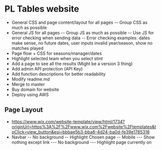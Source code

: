 # PL Tables website
- General CSS and page content/layout for all pages
  -- Group CSS as much as possible
- General JS for all pages
  -- Group JS as much as possible
  -- Use JS for error checking when sending data
  -- Error checking examples: dates make sense, no future dates, user inputs invalid year/season, show no matches played
- Page flow + CSS for seasons/manager/dates
- Highlight selected team when you select stint
- Add a page to see all the results (Might be a version 3 thing)
- Add admin API protection (API Key)
- Add function descriptions for better readability
- Modify readme.md
- Merge to master
- Buy domain for website
- Deploy using AWS


## Page Layout

- https://www.wix.com/website-template/view/html/1734?originUrl=https%3A%2F%2Fwww.wix.com%2Fwebsite%2Ftemplates&tpClick=view_button&esi=bbbae5b3-bba8-4d24-ba0d-fe39e1785318
- Navbar
 -- No background
 -- Highlight Chosen page
 -- Mobile
  --- Show nothing except link
  --- No background
  --- Highlight page currently on